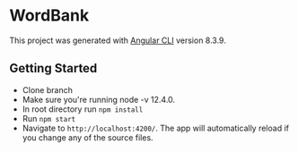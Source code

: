 # WordBank

This project was generated with [Angular CLI](https://github.com/angular/angular-cli) version 8.3.9.

## Getting Started

* Clone branch
* Make sure you're running node -v 12.4.0.
* In root directory run `npm install`
* Run `npm start`
* Navigate to `http://localhost:4200/`. The app will automatically reload if you change any of the source files. 

